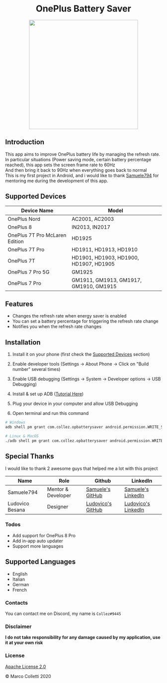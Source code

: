 # <center>OnePlus Battery Saver</center>
<center><img src="https://i.imgur.com/t9Hw0Z7.png" style="width:350px"/></center>


## Introduction
This app aims to improve OnePlus battery life by managing the refresh rate.<br />
In particular situations (Power saving mode, certain battery percentage reached), this app sets the screen frame rate to 60Hz <br />
And then bring it back to 90Hz when everything goes back to normal <br />
This is my first project in Android, and i would like to thank [Samuele794](https://it.linkedin.com/in/samuele794) for mentoring me during the development of this app.

## Supported Devices
| Device Name | Model |
| ----------- | ----- |
| OnePlus Nord | AC2001, AC2003 |
| OnePlus 8 | IN2013, IN2017 |
| OnePlus 7T Pro McLaren Edition | HD1925 |
| OnePlus 7T Pro | HD1911, HD1913, HD1910 |
| OnePlus 7T | HD1901, HD1903, HD1900, HD1907, HD1905 |
| OnePlus 7 Pro 5G | GM1925 |
| OnePlus 7 Pro | GM1911, GM1913, GM1917, GM1910, GM1915 |

## Features
- Changes the refresh rate when energy saver is enabled
- You can set a battery percentage for triggering the refresh rate change
- Notifies you when the refresh rate changes

## Installation
1) Install it on your phone (first check the [Supported Devices](#supported-devices) section)

2) Enable developer tools (Settings -> About Phone -> Click on "Build number" several times)

3) Enable USB debugging (Settings -> System -> Developer options -> USB Debugging)

4) Install & set up ADB ([Tutorial Here](ADB_setup.md))

5) Plug your device in your computer and allow USB Debugging

6) Open terminal and run this command
```sh
# Windows
adb shell pm grant com.collez.opbatterysaver android.permission.WRITE_SECURE_SETTINGS

# Linux & MacOS
./adb shell pm grant com.collez.opbatterysaver android.permission.WRITE_SECURE_SETTINGS
```

## Special Thanks
I would like to thank 2 awesome guys that helped me a lot with this project

| Name | Role | Github | LinkedIn |
| ---- | ---- | ------ | -------- |
| Samuele794 | Mentor & Developer | [Samuele's GitHub](https://github.com/samuele794) | [Samuele's LinkedIn](https://www.linkedin.com/in/samuele794/) |
| Ludovico Besana | Designer | [Ludovico's GitHub](https://github.com/ludovicobesana) | [Ludovico's LinkedIn](https://www.linkedin.com/in/ludovicobesana/) |

### Todos
- Add support for OnePlus 8 Pro
- Add in-app auto updater
- Support more languages

## Supported Languages
- English
- Italian
- German
- French

### Contacts
You can contact me on Discord, my name is `Collez#9445`

### Disclaimer
**I do not take responsibility for any damage caused by my application, use it at your own risk**

### License
[Apache License 2.0](LICENSE)

© Marco Colletti 2020
